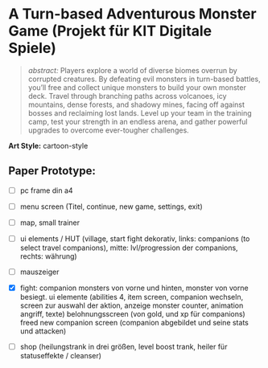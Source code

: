 # A Turn-based Adventurous Monster Game (Projekt für KIT Digitale Spiele)
> *abstract:* Players explore a world of diverse biomes overrun by corrupted creatures. By defeating evil monsters in turn-based battles, you’ll free and collect unique monsters to build your own monster  deck. Travel through branching paths across volcanoes, icy mountains, dense forests, and shadowy mines, facing off against bosses and reclaiming lost lands. Level up your team in the training camp, test your strength in an endless arena, and gather powerful upgrades to overcome ever-tougher challenges. 

**Art Style:** cartoon-style

## Paper Prototype:
- [ ] pc frame din a4
- [ ] menu screen (Titel, continue, new game, settings, exit)
- [ ] map, small trainer
- [ ] ui elements / HUT (village, start fight dekorativ, links: companions (to select travel companions), mitte: lvl/progression der companions, rechts: währung)
- [ ] mauszeiger
- [X] fight:   companion monsters von vorne und hinten, monster von vorne besiegt.
        ui elemente (abilities 4, item screen, companion wechseln, screen zur auswahl der aktion, anzeige monster counter, animation angriff, texte) 
        belohnungsscreen (von gold, und xp für companions) 
        freed new companion screen (companion abgebildet und seine stats und attacken)
- [ ] shop (heilungstrank in drei größen, level boost trank, heiler für statuseffekte / cleanser)
























